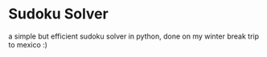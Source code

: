 # Sudoku Solver
a simple but efficient sudoku solver in python, done on my winter break trip to mexico :)
